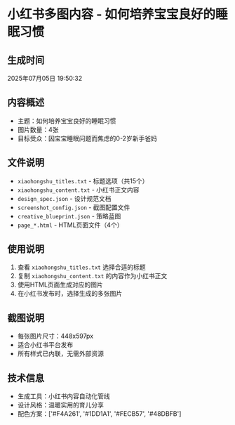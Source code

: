 # 小红书多图内容 - 如何培养宝宝良好的睡眠习惯

## 生成时间
2025年07月05日 19:50:32

## 内容概述
- 主题：如何培养宝宝良好的睡眠习惯
- 图片数量：4张
- 目标受众：因宝宝睡眠问题而焦虑的0-2岁新手爸妈

## 文件说明
- `xiaohongshu_titles.txt` - 标题选项（共15个）
- `xiaohongshu_content.txt` - 小红书正文内容
- `design_spec.json` - 设计规范文档
- `screenshot_config.json` - 截图配置文件
- `creative_blueprint.json` - 策略蓝图
- `page_*.html` - HTML页面文件（4个）

## 使用说明
1. 查看 `xiaohongshu_titles.txt` 选择合适的标题
2. 复制 `xiaohongshu_content.txt` 的内容作为小红书正文
3. 使用HTML页面生成对应的图片
4. 在小红书发布时，选择生成的多张图片

## 截图说明
- 每张图片尺寸：448x597px
- 适合小红书平台发布
- 所有样式已内联，无需外部资源

## 技术信息
- 生成工具：小红书内容自动化管线
- 设计风格：温暖实用的育儿分享
- 配色方案：['#F4A261', '#1DD1A1', '#FECB57', '#48DBFB']
